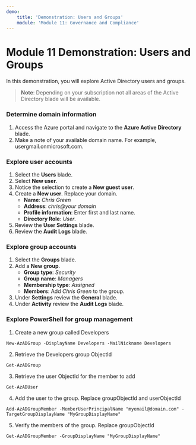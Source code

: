 ```yaml
---
demo:
    title: 'Demonstration: Users and Groups'
    module: 'Module 11: Governance and Compliance'
---
```


# Module 11 Demonstration: Users and Groups 

In this demonstration, you will explore Active Directory users and groups.

> **Note**: Depending on your subscription not all areas of the Active Directory blade will be available.

### Determine domain information 

1. Access the Azure portal and navigate to the **Azure Active Directory** blade.
2. Make a note of your available domain name. For example, usergmail.onmicrosoft.com.

### Explore user accounts 

1. Select the **Users** blade.
2. Select **New user**.
3. Notice the selection to create a **New guest user**.
4. Create a **New user**. Replace your domain.
    - **Name**: *Chris Green*
    - **Address**: *chris\@your domain*
    - **Profile information**: Enter first and last name.
    - **Directory Role**: *User*.
5. Review the **User Settings** blade.
6. Review the **Audit Logs** blade.

### Explore group accounts 

1. Select the **Groups** blade.
2. Add a **New group**.
    - **Group type**: *Security*
    - **Group name**: *Managers*
    - **Membership type**: *Assigned*
    - **Members**: Add *Chris Green* to the group.
3. Under **Settings** review the **General** blade.
4. Under **Activity** review the **Audit Logs** blade.

### Explore PowerShell for group management 

1. Create a new group called Developers

``` posh
New-AzADGroup -DisplayName Developers -MailNickname Developers
```

2. Retrieve the Developers group ObjectId

``` posh
Get-AzADGroup
```

3. Retrieve the user ObjectId for the member to add

``` posh
Get-AzADUser
```

4. Add the user to the group. Replace groupObjectId and userObjectId

``` posh
Add-AzADGroupMember -MemberUserPrincipalName "myemail@domain.com" -Tar­getGroupDisplayName "MyGroupDisplayName"
```

5. Verify the members of the group. Replace groupObjectId

``` posh
Get-AzADGroupMember -GroupDisplayName "MyGroupDisplayName"
```
